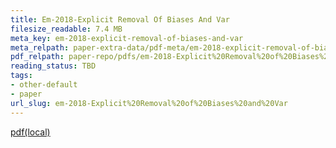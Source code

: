 ```yaml
---
title: Em-2018-Explicit Removal Of Biases And Var
filesize_readable: 7.4 MB
meta_key: em-2018-explicit-removal-of-biases-and-var
meta_relpath: paper-extra-data/pdf-meta/em-2018-explicit-removal-of-biases-and-var.yaml
pdf_relpath: paper-repo/pdfs/em-2018-Explicit%20Removal%20of%20Biases%20and%20Var.pdf
reading_status: TBD
tags:
- other-default
- paper
url_slug: em-2018-Explicit%20Removal%20of%20Biases%20and%20Var
---
```


[pdf(local)](../../paper-repo/pdfs/em-2018-Explicit%20Removal%20of%20Biases%20and%20Var.pdf)
